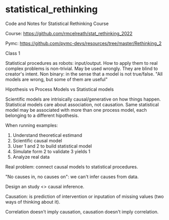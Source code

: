 # statistical_rethinking


Code and Notes for Statistical Rethinking Course


Course: https://github.com/rmcelreath/stat_rethinking_2022

Pymc: https://github.com/pymc-devs/resources/tree/master/Rethinking_2


Class 1

Statistical procedures as robots: input/output. How to apply them to real complex problems is non-trivial. May be used wrongly. They are blind to creator's intent. Non binary: in the sense that a model is not true/false. "All models are wrong, but some of them are useful"

Hipothesis vs Process Models vs Statistical models 

Scientific models are intrisically causal/generative on how things happen. Statistical models care about association, not causation. Same statistical model may be associated with more than one process model, each belonging to a different hipothesis.


When running examples:

1. Understand theoretical estimand
2. Scientific causal model
3. User 1 and 2 to build statistical model
4. Simulate form 2 to validate 3 yields 1
5. Analyze real data

Real problem: connect causal models to statistical procedures.

"No causes in, no causes on": we can't infer causes from data.

Design an study <> causal inference.

Causation: is prediction of intervention or inputation of missing values (two ways of thinking about it).

Correlation doesn't imply causation, causation doesn't imply correlation.





